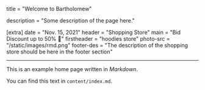 title = "Welcome to Bartholomew"

description = "Some description of the page here."

[extra]
date = "Nov. 15, 2021"
header = "Shopping Store"
main = "Bid Discount up to 50% 🥳"
firstheader = "hoodies store"
photo-src = "/static/images/rmd.png"
footer-des = "The description of the shopping store should be here in the footer section"

---

This is an example home page written in _Markdown_.

You can find this text in `content/index.md`.
